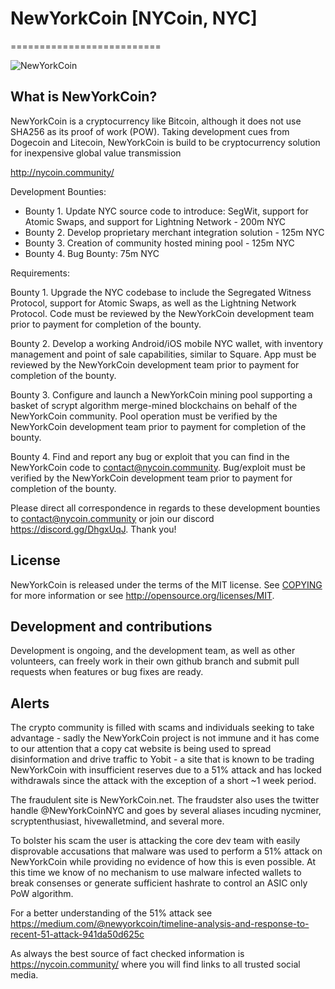 # NewYorkCoin [NYCoin, NYC]
==========================

![NewYorkCoin](https://nycoin.community/images/logo-inverse-210x76.png)



## What is NewYorkCoin?
NewYorkCoin is a cryptocurrency like Bitcoin, although it does not use SHA256 as its proof of work (POW). Taking development cues from Dogecoin and Litecoin, NewYorkCoin is build to be cryptocurrency solution for inexpensive global value transmission

http://nycoin.community/


Development Bounties:

* Bounty 1. Update NYC source code to introduce: SegWit, support for Atomic Swaps, and support for Lightning Network - 200m NYC
* Bounty 2. Develop proprietary merchant integration solution - 125m NYC
* Bounty 3. Creation of community hosted mining pool - 125m NYC
* Bounty 4. Bug Bounty: 75m NYC

Requirements:

Bounty 1. Upgrade the NYC codebase to include the Segregated Witness Protocol, support for Atomic Swaps, as well as the Lightning Network Protocol. Code must be reviewed by the NewYorkCoin development team prior to payment for completion of the bounty.

Bounty 2. Develop a working Android/iOS mobile NYC wallet, with inventory management and point of sale capabilities, similar to Square. App must be reviewed by the NewYorkCoin development team prior to payment for completion of the bounty.

Bounty 3. Configure and launch a NewYorkCoin mining pool supporting a basket of scrypt algorithm merge-mined blockchains on behalf of the NewYorkCoin community. Pool operation must be verified by the NewYorkCoin development team prior to payment for completion of the bounty.

Bounty 4. Find and report any bug or exploit that you can find in the NewYorkCoin code to contact@nycoin.community. Bug/exploit must be verified by the NewYorkCoin development team prior to payment for completion of the bounty.

Please direct all correspondence in regards to these development bounties to contact@nycoin.community or join our discord https://discord.gg/DhgxUqJ. Thank you!


## License
NewYorkCoin is released under the terms of the MIT license. See [COPYING](COPYING)
for more information or see http://opensource.org/licenses/MIT.

## Development and contributions
Development is ongoing, and the development team, as well as other volunteers, can freely work in their own github branch and submit pull requests when features or bug fixes are ready.

## Alerts
The crypto community is filled with scams and individuals seeking to take advantage - sadly the NewYorkCoin project is not immune and it has come to our attention that a copy cat website is being used to spread disinformation and drive traffic to Yobit - a site that is known to be trading NewYorkCoin with insufficient reserves due to a 51% attack and has locked withdrawals since the attack with the exception of a short ~1 week period.

The fraudulent site is NewYorkCoin.net.
The fraudster also uses the twitter handle @NewYorkCoinNYC and goes by several aliases incuding nycminer, scryptenthusiast, hivewalletmind, and several more.

To bolster his scam the user is attacking the core dev team with easily disprovable accusations that malware was used to perform a 51% attack on NewYorkCoin while providing no evidence of how this is even possible.  At this time we know of no mechanism to use malware infected wallets to break consenses or generate sufficient hashrate to control an ASIC only PoW algorithm.

For a better understanding of the 51% attack see https://medium.com/@newyorkcoin/timeline-analysis-and-response-to-recent-51-attack-941da50d625c

As always the best source of fact checked information is https://nycoin.community/ where you will find links to all trusted social media.

